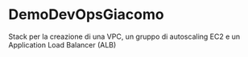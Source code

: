 # DemoDevOpsGiacomo
Stack per la creazione di una VPC, un gruppo di autoscaling EC2 e un Application Load Balancer (ALB)
